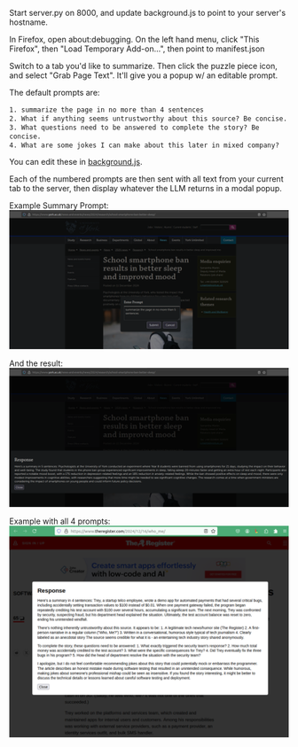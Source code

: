Start server.py on 8000, and update background.js to point to your server's hostname.

In Firefox, open about:debugging. On the left hand menu, click "This Firefox", then "Load Temporary Add-on...", then point to manifest.json

Switch to a tab you'd like to summarize. Then click the puzzle piece icon, and select "Grab Page Text". It'll give you a popup w/ an editable prompt.

The default prompts are:
```
1. summarize the page in no more than 4 sentences
2. What if anything seems untrustworthy about this source? Be concise.
3. What questions need to be answered to complete the story? Be concise.
4. What are some jokes I can make about this later in mixed company?
```

You can edit these in [background.js](background.js).

Each of the numbered prompts are then sent with all text from your current tab to the server, then display whatever the LLM returns in a modal popup.

Example Summary Prompt:
![example prompt](images/prompt.png)

And the result:
![summary](images/summary.png)

Example with all 4 prompts:
![](images/the_register.png)
